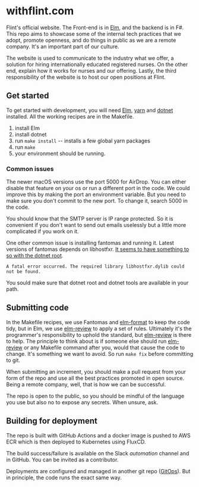 # withflint.com

Flint's official website. The Front-end is in [Elm](https://elm-lang.org/), and the backend is in F#. This repo aims to showcase some of the internal tech practices that we adopt, promote openness, and do things in public as we are a remote company. It's an important part of our culture.

The website is used to communicate to the industry what we offer, a solution for hiring internationally educated registered nurses. On the other end, explain how it works for nurses and our offering. Lastly, the third responsibility of the website is to host our open positions at Flint.

## Get started
To get started with development, you will need [Elm](https://elm-lang.org/), [yarn](https://yarnpkg.com/) and [dotnet](https://dotnet.microsoft.com/en-us/download) installed. All the working recipes are in the Makefile.

1. install Elm
2. install dotnet
3. run `make install` -- installs a few global yarn packages
4. run `make`
5. your environment should be running.

### Common issues
The newer macOS versions use the port 5000 for AirDrop. You can either disable that feature on your os or run a different port in the code. We could improve this by making the port an environment variable. But you need to make sure you don't commit to the new port. To change it, search 5000 in the code.

You should know that the SMTP server is IP range protected. So it is convenient if you don't want to send out emails uselessly but a little more complicated if you work on it.

One other common issue is installing fantomas and running it. Latest versions of fantomas depends on libhostfxr. [It seems to have something to so with the dotnet root](https://stackoverflow.com/questions/56041783/a-fatal-error-occurred-the-required-library-libhostfxr-dylib-could-not-be-found).
```
A fatal error occurred. The required library libhostfxr.dylib could not be found.
```

You sould make sure that dotnet root and dotnet tools are available in your path.

## Submitting code
In the Makefile recipes, we use Fantomas and [elm-format](https://github.com/avh4/elm-format) to keep the code tidy, but in Elm, we use [elm-review](https://package.elm-lang.org/packages/jfmengels/elm-review/latest/) to apply a set of rules. Ultimately it's the programmer's responsibility to uphold the standard, but [elm-review](https://package.elm-lang.org/packages/jfmengels/elm-review/latest/) is there to help. The principle to think about is if someone else should run [elm-review](https://package.elm-lang.org/packages/jfmengels/elm-review/latest/) or any Makefile command after you, would that cause the code to change. It's something we want to avoid. So run `make fix` before committing to git.

When submitting an increment, you should make a pull request from your form of the repo and use all the best practices promoted in open source. Being a remote company, well, that is how we can be successful.

The repo is open to the public, so you should be mindful of the language you use but also no to expose any secrets. When unsure, ask.

## Building for deployment
The repo is built with GitHub Actions and a docker image is pushed to AWS ECR which is then deployed to Kubernetes using FluxCD.

The build success/failure is available on the Slack _automation_ channel and in GitHub. You can be invited as a contributor.

Deployments are configured and managed in another git repo ([GitOps](https://www.gitops.tech/)). But in principle, the code runs the exact same way.